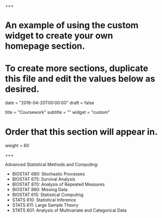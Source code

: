 +++
# An example of using the custom widget to create your own homepage section.
# To create more sections, duplicate this file and edit the values below as desired.

date = "2016-04-20T00:00:00"
draft = false

title = "Coursework"
subtitle = ""
widget = "custom"

# Order that this section will appear in.
weight = 60

+++

Advanced Statistical Methods and Computing:

- BIOSTAT 680: Stochastic Processes
- BIOSTAT 675: Survival Analysis
- BIOSTAT 870: Analysis of Repeated Measures
- BIOSTAT 880: Missing Data
- BIOSTAT 615: Statistical Computing
- STATS 610: Statistical Inference
- STATS 611: Large Sample Theory
- STATS 601: Analysis of Multivariate and Categorical Data



